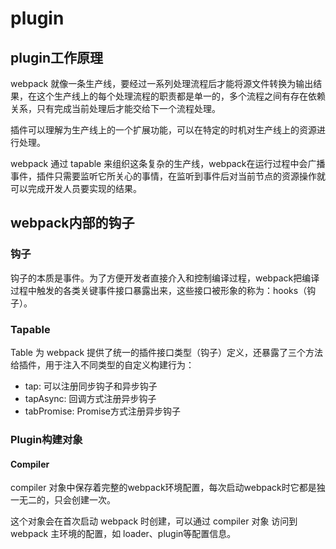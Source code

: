 # plugin

## plugin工作原理

webpack 就像一条生产线，要经过一系列处理流程后才能将源文件转换为输出结果，在这个生产线上的每个处理流程的职责都是单一的，多个流程之间有存在依赖关系，只有完成当前处理后才能交给下一个流程处理。

插件可以理解为生产线上的一个扩展功能，可以在特定的时机对生产线上的资源进行处理。

webpack 通过 tapable 来组织这条复杂的生产线，webpack在运行过程中会广播事件，插件只需要监听它所关心的事情，在监听到事件后对当前节点的资源操作就可以完成开发人员要实现的结果。

## webpack内部的钩子

### 钩子

钩子的本质是事件。为了方便开发者直接介入和控制编译过程，webpack把编译过程中触发的各类关键事件接口暴露出来，这些接口被形象的称为：hooks（钩子）。

### Tapable

Table 为 webpack 提供了统一的插件接口类型（钩子）定义，还暴露了三个方法给插件，用于注入不同类型的自定义构建行为：

- tap: 可以注册同步钩子和异步钩子
- tapAsync: 回调方式注册异步钩子
- tabPromise: Promise方式注册异步钩子


### Plugin构建对象

#### Compiler

compiler 对象中保存着完整的webpack环境配置，每次启动webpack时它都是独一无二的，只会创建一次。

这个对象会在首次启动 webpack 时创建，可以通过 compiler 对象 访问到 webpack 主环境的配置，如 loader、plugin等配置信息。


